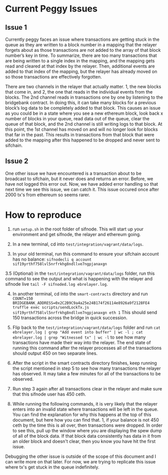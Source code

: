 # Current Peggy Issues
## Issue 1
Currently peggy faces an issue where transactions are getting stuck in the queue as they are written to a block number in a mapping that the relayer forgets about as those transactions are not added to the array of that block number’s key in time. To summarize, there are too many transactions that are being written to a single index in the mapping, and the mapping gets read and cleared at that index by the relayer. Then, additional events are added to that index of the mapping, but the relayer has already moved on so those transactions are effectively forgotten.

There are two channels in the relayer that actually matter. 1, the new blocks that come in, and 2, the one that reads in the individual events from the blocks. The 2nd channel reads in transactions one by one by listening to the bridgebank contract. In doing this, it can take many blocks for a previous block’s log data to be completely added to that block. This causes an issue as you could be in a state where you see a new ethereum block, look back x number of blocks in your queue, read data out of the queue, clear the queue of that block, and the 2nd channel is still writing logs to that block. At this point, the 1st channel has moved on and will no longer look for blocks that far in the past. This results in transactions from that block that were added to the mapping after this happened to be dropped and never sent to sifchain.

## Issue 2
One other issue we have encountered is a transaction about to be broadcast to sifchain, but it never does and returns an error. Before, we have not logged this error out. Now, we have added error handling so that next time we see this issue, we can catch it. This issue occured once after 2000 tx's from ethereum so seems rarer.


# How to reproduce
1. run ```setup.sh``` in the root folder of sifnode. This will start up your environment and get sifnode, the relayer and ethereum going.

2. In a new terminal, cd into ```test/integration/vagrant/data/logs```.

3. In your old terminal, run this command to ensure your sifchain account has no balance:
```sifnodecli q account sif19yrthf758lvl5nrfrkhg8ndllve7ngpjanaxgn```

3.5 (Optional) in the ```test/integration/vagrant/data/logs``` folder, run this command to see the output and what is happening with the relayer and sifnode live ```tail -F sifnoded.log ebrelayer.log```.

4. In another terminal, cd into the ```smart-contracts``` directory and run ```COUNT=150 BRIDGEBANK_ADDRESS=0x2C2B9C9a4a25e24B174f26114e8926a9f2128FE4 truffle exec scripts/sendLockTx.js  sif19yrthf758lvl5nrfrkhg8ndllve7ngpjanaxgn eth 1``` This should send 150 transactions across the bridge in quick succession.

5. Flip back to the ```test/integration/vagrant/data/logs``` folder and run ```cat ebrelayer.log | grep "Add event into buffer" | wc -l ; cat ebrelayer.log | grep "Witnessed tx" | wc -l``` to see how many transactions have made their way into the relayer. The end state of running this command after the relayer processes all of the transactions should output 450 on two separate lines.

6. After the script in the smart contracts directory finishes, keep running the script mentioned in step 5 to see how many transactions the relayer has observed. It may take a few minutes for all of the transactions to be observed.

7. Run step 3 again after all transactions clear in the relayer and make sure that this sifnode user has 450 ceth.

8. While running the following commands, it is very likely that the relayer enters into an invalid state where transactions will be left in the queue. You can find the explanation for why this happens at the top of this document, but here how you can find that. 1, if your balance is not 450 ceth by the time this is all over, then transactions were dropped. In order to see this, pull up the window where you are displaying the spew dump of all of the block data. If that block data consistently has data in it from an older block and doesn't clear, then you know you have hit the first issue.

Debugging the other issue is outside of the scope of this document and I can write more on that later. For now, we are trying to replicate this issue where tx's get stuck in the queue indefinitely.